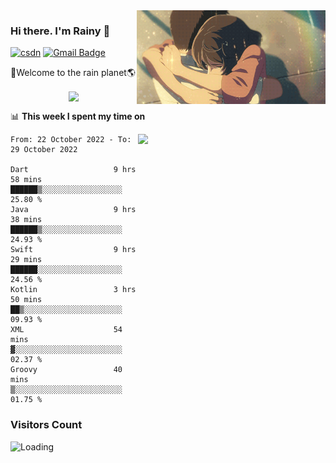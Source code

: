 <img  align='right' height="150" src="https://github.com/LikeRainDay/LikeRainDay/blob/master/pic/img_rain_1.gif?raw=true">



### Hi there. I'm Rainy :lemon:

[![csdn](https://img.shields.io/badge/-csdn-c14438?style=flat-square&logo=c&logoColor=white)](https://blog.csdn.net/qq_15807167)
[![Gmail Badge](https://img.shields.io/badge/-gmail-c14438?style=flat-square&logo=Gmail&logoColor=white&link=mailto:houshuai0816@gmail.com)](mailto:houshuai0816@gmail.com)

🚀Welcome to the rain planet🌎

<center>
<img align='center'  src="https://source.unsplash.com/random/1200x600">
</center>

📊 **This week I spent my time on**

<img align='right'   width="300" src="https://github-readme-stats.vercel.app/api?username=LikeRainDay&show_icons=true&title_color=fff&icon_color=79ff97&text_color=9f9f9f&bg_color=151515&count_private=true">

<!--START_SECTION:waka-->

```text
From: 22 October 2022 - To: 29 October 2022

Dart                   9 hrs 58 mins   ██████▒░░░░░░░░░░░░░░░░░░   25.80 %
Java                   9 hrs 38 mins   ██████▒░░░░░░░░░░░░░░░░░░   24.93 %
Swift                  9 hrs 29 mins   ██████░░░░░░░░░░░░░░░░░░░   24.56 %
Kotlin                 3 hrs 50 mins   ██▒░░░░░░░░░░░░░░░░░░░░░░   09.93 %
XML                    54 mins         ▓░░░░░░░░░░░░░░░░░░░░░░░░   02.37 %
Groovy                 40 mins         ▒░░░░░░░░░░░░░░░░░░░░░░░░   01.75 %
```

<!--END_SECTION:waka-->

### Visitors Count
<img align="left" src = "https://profile-counter.glitch.me/LikeRainDay/count.svg" alt ="Loading">
